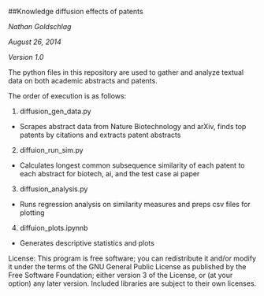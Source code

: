 ##Knowledge diffusion effects of patents

*Nathan Goldschlag*

*August 26, 2014*

*Version 1.0*


The python files in this repository are used to gather and analyze textual data on both academic abstracts and patents. 

The order of execution is as follows:

1. diffusion_gen_data.py 
  * Scrapes abstract data from Nature Biotechnology and arXiv, finds top patents by citations and extracts patent abstracts
2. diffuion_run_sim.py
  * Calculates longest common subsequence similarity of each patent to each abstract for biotech, ai, and the test case ai paper
3. diffusion_analysis.py
  * Runs regression analysis on similarity measures and preps csv files for plotting
4. diffuion_plots.ipynnb
  * Generates descriptive statistics and plots


License: This program is free software; you can redistribute it and/or modify it under the terms of the GNU General Public License as published by the Free Software Foundation; either version 3 of the License, or (at your option) any later version. Included libraries are subject to their own licenses.
